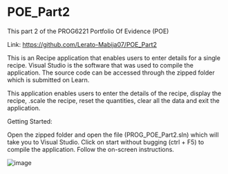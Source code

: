 # POE_Part2
This part 2 of the PROG6221 Portfolio Of Evidence (POE)

Link: https://github.com/Lerato-Mabija07/POE_Part2 

This is an Recipe application that enables users to enter details for a single recipe. Visual Studio is the software that was used to compile the application. The source code can be accessed through the zipped folder which is submitted on Learn.

This application enables users to enter the details of the recipe, display the recipe, .scale the recipe, reset the quantities, clear all the data and exit the application.

Getting Started:

Open the zipped folder and open the file (PROG_POE_Part2.sln) which will take you to Visual Studio. Click on start without bugging (ctrl + F5) to compile the application. Follow the on-screen instructions.

![image](https://github.com/Lerato-Mabija07/POE_Part2/assets/130465883/956d0a6f-fc77-4d83-9bbd-91a4281a9592)

